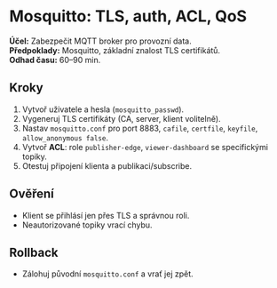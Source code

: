 
# Mosquitto: TLS, auth, ACL, QoS

**Účel:** Zabezpečit MQTT broker pro provozní data.  
**Předpoklady:** Mosquitto, základní znalost TLS certifikátů.  
**Odhad času:** 60–90 min.

## Kroky
1. Vytvoř uživatele a hesla (`mosquitto_passwd`).
2. Vygeneruj TLS certifikáty (CA, server, klient volitelně).
3. Nastav `mosquitto.conf` pro port 8883, `cafile`, `certfile`, `keyfile`, `allow_anonymous false`.
4. Vytvoř **ACL**: role `publisher-edge`, `viewer-dashboard` se specifickými topiky.
5. Otestuj připojení klienta a publikaci/subscribe.

## Ověření
- Klient se přihlásí jen přes TLS a správnou roli.
- Neautorizované topiky vrací chybu.

## Rollback
- Zálohuj původní `mosquitto.conf` a vrať jej zpět.
